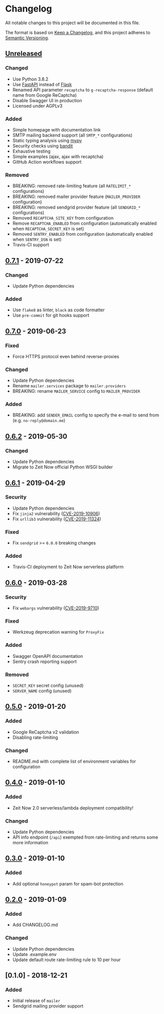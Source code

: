 # Changelog
All notable changes to this project will be documented in this file.

The format is based on [Keep a Changelog](https://keepachangelog.com/en/1.0.0/),
and this project adheres to [Semantic Versioning](https://semver.org/spec/v2.0.0.html).

## [Unreleased]
### Changed
- Use Python 3.8.2
- Use [FastAPI](https://fastapi.tiangolo.com) instead of [Flask](https://flask.palletsprojects.com)
- Renamed API parameter `recaptcha` to `g-recaptcha-response` (default name from Google ReCaptcha)
- Disable Swagger UI in production
- Licensed under AGPLv3

### Added
- Simple homepage with documentation link
- SMTP mailing backend support (all `SMTP_*` configurations)
- Static typing analysis using [mypy](https://mypy.readthedocs.io)
- Security checks using [bandit](https://bandit.readthedocs.io)
- Exhaustive testing
- Simple examples (ajax, ajax with recaptcha)
- GitHub Action workflows support

### Removed
- BREAKING: removed rate-limiting feature (all `RATELIMIT_*` configurations)
- BREAKING: removed mailer provider feature (`MAILER_PROVIDER` configuration)
- BREAKING: removed sendgrid provider feature (all `SENDGRID_*` configurations)
- Removed `RECAPTCHA_SITE_KEY` from configuration
- Remove `RECAPTCHA_ENABLED` from configuration (automatically enabled when `RECAPTCHA_SECRET_KEY` is set)
- Removed `SENTRY_ENABLED` from configuration (automatically enabled when `SENTRY_DSN` is set)
- Travis-CI support

## [0.7.1] - 2019-07-22
### Changed
- Update Python dependencies

### Added
- Use `flake8` as linter, `black` as code formatter
- Use `pre-commit` for git hooks support

## [0.7.0] - 2019-06-23
### Fixed
- Force HTTPS protocol even behind reverse-proxies

### Changed
- Update Python dependencies
- Rename `mailer.services` package to `mailer.providers`
- BREAKING: rename `MAILER_SERVICE` config to `MAILER_PROVIDER`

### Added
- BREAKING: add `SENDER_EMAIL` config to specify the e-mail to send from (e.g. `no-reply@domain.me`)

## [0.6.2] - 2019-05-30
### Changed
- Update Python dependencies
- Migrate to Zeit Now official Python WSGI builder

## [0.6.1] - 2019-04-29
### Security
- Update Python dependencies
- Fix `jinja2` vulnerability ([CVE-2019-10906](https://nvd.nist.gov/vuln/detail/CVE-2019-10906))
- Fix `urllib3` vulnerability ([CVE-2019-11324](https://nvd.nist.gov/vuln/detail/CVE-2019-11324))

### Fixed
- Fix `sendgrid` >= `6.0.0` breaking changes

### Added
- Travis-CI deployment to Zeit Now serverless platform

## [0.6.0] - 2019-03-28
### Security
- Fix `webargs` vulnerability ([CVE-2019-9710](https://nvd.nist.gov/vuln/detail/CVE-2019-9710))

### Fixed
- Werkzeug deprecation warning for `ProxyFix`

### Added
- Swagger OpenAPI documentation
- Sentry crash reporting support

### Removed
- `SECRET_KEY` secret config (unused)
- `SERVER_NAME` config (unused)

## [0.5.0] - 2019-01-20
### Added
- Google ReCaptcha v2 validation
- Disabling rate-limiting

### Changed
- README.md with complete list of environment variables for configuration

## [0.4.0] - 2019-01-10
### Added
- Zeit Now 2.0 serverless/lambda deployment compatibility!

### Changed
- Update Python dependencies
- API info endpoint (`/api`) exempted from rate-limiting and returns some more information

## [0.3.0] - 2019-01-10
### Added
- Add optional `honeypot` param for spam-bot protection

## [0.2.0] - 2019-01-09
### Added
- Add CHANGELOG.md

### Changed
- Update Python dependencies
- Update .example.env
- Update default route rate-limiting rule to 10 per hour

## [0.1.0] - 2018-12-21
### Added
- Initial release of `mailer`
- Sendgrid mailing provider support

[Unreleased]: https://github.com/rclement/mailer/compare/0.7.1...HEAD
[0.7.1]: https://github.com/rclement/mailer/compare/0.7.0...0.7.1
[0.7.0]: https://github.com/rclement/mailer/compare/0.6.2...0.7.0
[0.6.2]: https://github.com/rclement/mailer/compare/0.6.1...0.6.2
[0.6.1]: https://github.com/rclement/mailer/compare/0.6.0...0.6.1
[0.6.0]: https://github.com/rclement/mailer/compare/0.5.0...0.6.0
[0.5.0]: https://github.com/rclement/mailer/compare/0.4.0...0.5.0
[0.4.0]: https://github.com/rclement/mailer/compare/0.3.0...0.4.0
[0.3.0]: https://github.com/rclement/mailer/compare/0.2.0...0.3.0
[0.2.0]: https://github.com/rclement/mailer/compare/0.1.0...0.2.0
